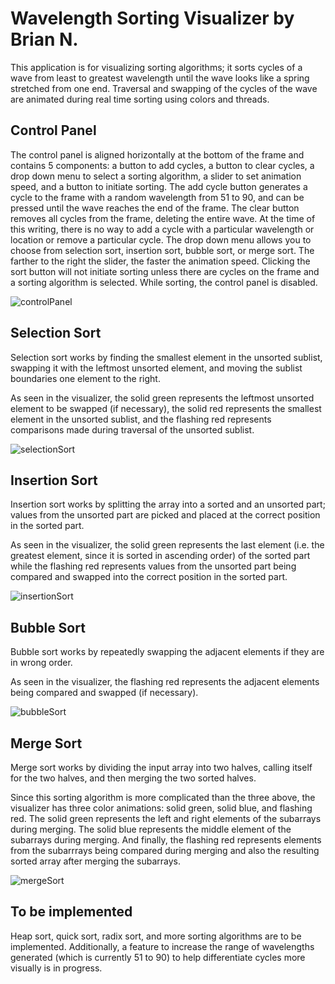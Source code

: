 # Wavelength Sorting Visualizer by Brian N.
This application is for visualizing sorting algorithms; it sorts cycles of a wave from least to greatest wavelength until the wave looks like a spring stretched from one end. Traversal and swapping of the cycles of the wave are animated during real time sorting using colors and threads.

## Control Panel ##
The control panel is aligned horizontally at the bottom of the frame and contains 5 components: a button to add cycles, a button to clear cycles, a drop down menu to select a sorting algorithm, a slider to set animation speed, and a button to initiate sorting. The add cycle button generates a cycle to the frame with a random wavelength from 51 to 90, and can be pressed until the wave reaches the end of the frame. The clear button removes all cycles from the frame, deleting the entire wave. At the time of this writing, there is no way to add a cycle with a particular wavelength or location or remove a particular cycle. The drop down menu allows you to choose from selection sort, insertion sort, bubble sort, or merge sort. The farther to the right the slider, the faster the animation speed. Clicking the sort button will not initiate sorting unless there are cycles on the frame and a sorting algorithm is selected. While sorting, the control panel is disabled.

![controlPanel](https://user-images.githubusercontent.com/72827220/103315789-a5f3d380-49f4-11eb-8021-fe921c766353.gif)

## Selection Sort ##
Selection sort works by finding the smallest element in the unsorted sublist, swapping it with the leftmost unsorted element, and moving the sublist boundaries one element to the right. 

As seen in the visualizer, the solid green represents the leftmost unsorted element to be swapped (if necessary), the solid red represents the smallest element in the unsorted sublist, and the flashing red represents comparisons made during traversal of the unsorted sublist.

![selectionSort](https://user-images.githubusercontent.com/72827220/103316927-fde00980-49f7-11eb-9981-cd6e7d738789.gif)

## Insertion Sort ##
Insertion sort works by splitting the array into a sorted and an unsorted part; values from the unsorted part are picked and placed at the correct position in the sorted part. 

As seen in the visualizer, the solid green represents the last element (i.e. the greatest element, since it is sorted in ascending order) of the sorted part while the flashing red represents values from the unsorted part being compared and swapped into the correct position in the sorted part.

![insertionSort](https://user-images.githubusercontent.com/72827220/103324732-c2086c80-4a16-11eb-8063-aaf7eaa58a0d.gif)

## Bubble Sort ##
Bubble sort works by repeatedly swapping the adjacent elements if they are in wrong order. 

As seen in the visualizer, the flashing red represents the adjacent elements being compared and swapped (if necessary).

![bubbleSort](https://user-images.githubusercontent.com/72827220/103325141-67701000-4a18-11eb-8b41-233314ac5098.gif)

## Merge Sort ##
Merge sort works by dividing the input array into two halves, calling itself for the two halves, and then merging the two sorted halves. 

Since this sorting algorithm is more complicated than the three above, the visualizer has three color animations: solid green, solid blue, and flashing red. The solid green represents the left and right elements of the subarrays during merging. The solid blue represents the middle element of the subarrays during merging. And finally, the flashing red represents elements from the subarrrays being compared during merging and also the resulting sorted array after merging the subarrays.

![mergeSort](https://user-images.githubusercontent.com/72827220/103325938-17934800-4a1c-11eb-8500-a089d08cf9e3.gif)

## To be implemented ##
Heap sort, quick sort, radix sort, and more sorting algorithms are to be implemented. Additionally, a feature to increase the range of wavelengths generated (which is currently 51 to 90) to help differentiate cycles more visually is in progress.



